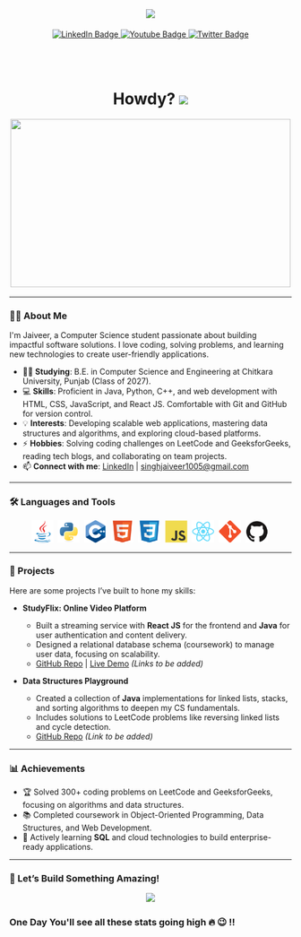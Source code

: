 
<div id="header" align="center">
  <img src="https://media.giphy.com/media/CuuSHzuc0O166MRfjt/giphy.gif" width="150"/>
</div>
<br>
<div id="badges" align ="center">
  <a href="www.linkedin.com/in/jaiveer-singh-0544082a2">
    <img src="https://img.shields.io/badge/LinkedIn-blue?style=for-the-badge&logo=linkedin&logoColor=white" alt="LinkedIn Badge"/>
  </a>
  <a href="your-youtube-URL">
    <img src="https://img.shields.io/badge/YouTube-red?style=for-the-badge&logo=youtube&logoColor=white" alt="Youtube Badge"/>
  </a>
  <a href="your-twitter-URL">
    <img src="https://img.shields.io/badge/Twitter-blue?style=for-the-badge&logo=twitter&logoColor=white" alt="Twitter Badge"/>
  </a>
</div>
<br>
<div align = "center">
<img src="https://komarev.com/ghpvc/?username=JaiveerSingh2004&style=flat-square&color=blue" alt=""/>
</div>
<br>
<h1 align = "center">
  Howdy?
  <img src="https://media.giphy.com/media/hvRJCLFzcasrR4ia7z/giphy.gif" width="30px"/>
</h1>

<div align="center">
  <img src="https://media.giphy.com/media/pOZhmE42D1WrCWATLK/giphy.gif" width="500" height="300"/>
</div>

---

### :man_technologist: About Me

I'm Jaiveer, a Computer Science student passionate about building impactful software solutions. I love coding, solving problems, and learning new technologies to create user-friendly applications.

- :man_student: **Studying**: B.E. in Computer Science and Engineering at Chitkara University, Punjab (Class of 2027).
- :computer: **Skills**: Proficient in Java, Python, C++, and web development with HTML, CSS, JavaScript, and React JS. Comfortable with Git and GitHub for version control.
- :bulb: **Interests**: Developing scalable web applications, mastering data structures and algorithms, and exploring cloud-based platforms.
- :zap: **Hobbies**: Solving coding challenges on LeetCode and GeeksforGeeks, reading tech blogs, and collaborating on team projects.
- :mailbox: **Connect with me**: [LinkedIn](www.linkedin.com/in/singhjaiveer1005) | singhjaiveer1005@gmail.com

---

### :hammer_and_wrench: Languages and Tools

<div align="center">
  <img src="https://github.com/devicons/devicon/blob/master/icons/java/java-original.svg" title="Java" alt="Java" width="40" height="40"/>&nbsp;
  <img src="https://github.com/devicons/devicon/blob/master/icons/python/python-original.svg" title="Python" alt="Python" width="40" height="40"/>&nbsp;
  <img src="https://github.com/devicons/devicon/blob/master/icons/cplusplus/cplusplus-original.svg" title="C++" alt="C++" width="40" height="40"/>&nbsp;
  <img src="https://github.com/devicons/devicon/blob/master/icons/html5/html5-original.svg" title="HTML5" alt="HTML5" width="40" height="40"/>&nbsp;
  <img src="https://github.com/devicons/devicon/blob/master/icons/css3/css3-original.svg" title="CSS3" alt="CSS3" width="40" height="40"/>&nbsp;
  <img src="https://github.com/devicons/devicon/blob/master/icons/javascript/javascript-original.svg" title="JavaScript" alt="JavaScript" width="40" height="40"/>&nbsp;
  <img src="https://github.com/devicons/devicon/blob/master/icons/react/react-original.svg" title="React" alt="React" width="40" height="40"/>&nbsp;
  <img src="https://github.com/devicons/devicon/blob/master/icons/git/git-original.svg" title="Git" alt="Git" width="40" height="40"/>&nbsp;
  <img src="https://github.com/devicons/devicon/blob/master/icons/github/github-original.svg" title="GitHub" alt="GitHub" width="40" height="40"/>&nbsp;
</div>

---

### :rocket: Projects

Here are some projects I’ve built to hone my skills:

- **StudyFlix: Online Video Platform**  
  - Built a streaming service with **React JS** for the frontend and **Java** for user authentication and content delivery.  
  - Designed a relational database schema (coursework) to manage user data, focusing on scalability.  
  - [GitHub Repo](#) | [Live Demo](#) *(Links to be added)*

- **Data Structures Playground**  
  - Created a collection of **Java** implementations for linked lists, stacks, and sorting algorithms to deepen my CS fundamentals.  
  - Includes solutions to LeetCode problems like reversing linked lists and cycle detection.  
  - [GitHub Repo](#) *(Link to be added)*

---

### :bar_chart: Achievements

- :trophy: Solved 300+ coding problems on LeetCode and GeeksforGeeks, focusing on algorithms and data structures.  
- :books: Completed coursework in Object-Oriented Programming, Data Structures, and Web Development.  
- :muscle: Actively learning **SQL** and cloud technologies to build enterprise-ready applications.

---

### :handshake: Let’s Build Something Amazing!

<div align="center">
  <img src="https://media.giphy.com/media/LmNwrBhejkK9EFP504/giphy.gif" width="200"/>
</div>

### One Day You'll see all these stats going high :fire: :wink: !!

